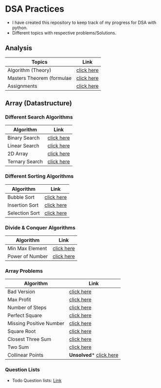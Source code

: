 # DSA Practices

- I have created this repository to keep track of my progress for DSA with python.
- Different topics with respective problems/Solutions.

## Analysis

| Topics                | Link        |
|-----------------------|-------------|
| Algorithm (Theory)    | [click here](https://github.com/ishtiyaquekhan1411/DSA-Practices/blob/4aa25c58f5399e510b60e4e709dd81c55b0debc0/Analysis/algorithm.md)|
| Masters Theorem (formulae | [click here](https://github.com/ishtiyaquekhan1411/DSA-Practices/blob/4aa25c58f5399e510b60e4e709dd81c55b0debc0/Analysis/master's-therom.txt)|
| Assignments | [click here](https://github.com/ishtiyaquekhan1411/DSA-Practices/tree/main/Analysis/Assignments) |

## Array (Datastructure)

### Different Search Algorithms
| Algorithm | Link |
|-----------|------|
| Binary Search | [click here](https://github.com/ishtiyaquekhan1411/DSA-Practices/blob/main/Array/searching/binary_search.py) |
| Linear Search | [click here](https://github.com/ishtiyaquekhan1411/DSA-Practices/blob/main/Array/searching/lenear_search.py) |
| 2D Array | [click here](https://github.com/ishtiyaquekhan1411/DSA-Practices/blob/main/Array/searching/search2DArray.py) |
| Ternary Search | [click here](https://github.com/ishtiyaquekhan1411/DSA-Practices/blob/main/Array/searching/ternary_search.py) |

### Different Sorting Algorithms
| Algorithm | Link |
|-----------|------|
| Bubble Sort | [click here](https://github.com/ishtiyaquekhan1411/DSA-Practices/blob/main/Array/sorting/bubble_sort.py) |
| Insertion Sort | [click here](https://github.com/ishtiyaquekhan1411/DSA-Practices/blob/main/Array/sorting/insertion_sort.py) |
| Selection Sort | [click here](https://github.com/ishtiyaquekhan1411/DSA-Practices/blob/main/Array/sorting/selection_sort.py) |

### Divide & Conquer Algorithms
| Algorithm | Link |
|-----------|------|
| Min Max Element | [click here](https://github.com/ishtiyaquekhan1411/DSA-Practices/blob/main/Array/divide-and-conquer/find-min-max-element.py) |
| Power of Number | [click here](https://github.com/ishtiyaquekhan1411/DSA-Practices/blob/main/Array/divide-and-conquer/power-of-number.py) |

### Array Problems
| Algorithm | Link |
|-----------|------|
| Bad Version | [click here](https://github.com/ishtiyaquekhan1411/DSA-Practices/blob/fda97afd552f93049694efc509098abb2ddccf5c/Array/problems/bad_version.py) |
| Max Profit | [click here](https://github.com/ishtiyaquekhan1411/DSA-Practices/blob/main/Array/problems/max_profit.py) |
| Number of Steps | [click here](https://github.com/ishtiyaquekhan1411/DSA-Practices/blob/98245d63d17a712f1cd6e983c09f0162e55e2898/Array/problems/numbers-of-step-stairs.py) |
| Perfect Square | [click here](https://github.com/ishtiyaquekhan1411/DSA-Practices/blob/98245d63d17a712f1cd6e983c09f0162e55e2898/Array/problems/perfect_square.py) |
| Missing Positive Number | [click here](https://github.com/ishtiyaquekhan1411/DSA-Practices/blob/main/Array/problems/smallest_positive_number.py) |
| Square Root | [click here](https://github.com/ishtiyaquekhan1411/DSA-Practices/blob/main/Array/problems/square_root.py) |
| Closest Three Sum | [click here](https://github.com/ishtiyaquekhan1411/DSA-Practices/blob/main/Array/problems/closest_three_sum.py) |
| Two Sum | [click here](https://github.com/ishtiyaquekhan1411/DSA-Practices/blob/main/Array/problems/three_sum.py) |
| Collinear Points | **Unsolved*** [click here](https://github.com/ishtiyaquekhan1411/DSA-Practices/blob/main/Array/problems/verify_three_collinear_points.py) |

### Question Lists
- Todo Question lists: [Link](https://github.com/ishtiyaquekhan1411/DSA-Practices/blob/main/Interview-questions.txt)
